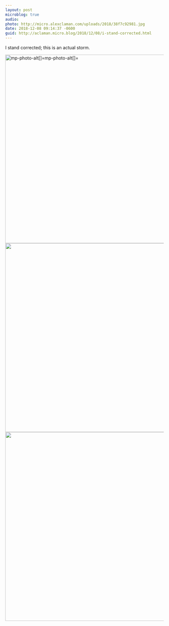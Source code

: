 ```yaml
---
layout: post
microblog: true
audio: 
photo: http://micro.alexclaman.com/uploads/2018/38f7c92981.jpg
date: 2018-12-08 09:14:37 -0600
guid: http://aclaman.micro.blog/2018/12/08/i-stand-corrected.html
---
```

I stand corrected; this is an actual storm.

<img src="http://micro.alexclaman.com/uploads/2018/819b0bb236.jpg" width="600" height="599" alt="mp-photo-alt[]=mp-photo-alt[]=" /><img src="http://micro.alexclaman.com/uploads/2018/aebf400d04.jpg" width="600" height="600" alt="" /><img src="http://micro.alexclaman.com/uploads/2018/38f7c92981.jpg" width="600" height="600" alt="" />
